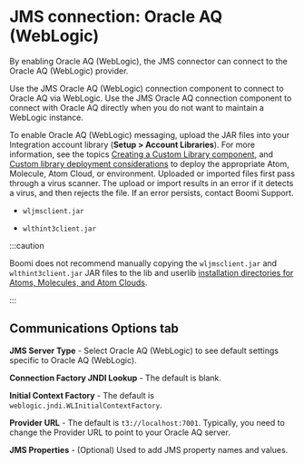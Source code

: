 # JMS connection: Oracle AQ (WebLogic) 

<head>
  <meta name="guidename" content="Integration"/>
  <meta name="context" content="GUID-48b4015f-cadd-4a3e-8427-d1873e2991d0"/>
</head>


By enabling Oracle AQ (WebLogic), the JMS connector can connect to the Oracle AQ (WebLogic) provider.

Use the JMS Oracle AQ \(WebLogic\) connection component to connect to Oracle AQ via WebLogic. Use the JMS Oracle AQ connection component to connect with Oracle AQ directly when you do not want to maintain a WebLogic instance.



To enable Oracle AQ \(WebLogic\) messaging, upload the JAR files into your Integration account library (**Setup > Account Libraries**). For more information, see the topics [Creating a Custom Library component](../../Integration/Process%20building/t-atm-Creating_a_Custom_Library_Component_8fce64fb-4b85-4977-9876-e0d616526228.md), and [Custom library deployment considerations](../../Integration/Process%20building/c-atm-Custom_library_deployment_considerations_7fccfe31-e438-4fa6-bab0-7f395eef5fe3.md) to deploy the appropriate Atom, Molecule, Atom Cloud, or environment. Uploaded or imported files first pass through a virus scanner. The upload or import results in an error if it detects a virus, and then rejects the file. If an error persists, contact Boomi Support.

-   `wljmsclient.jar`

-   `wlthint3client.jar`

:::caution

Boomi does not recommend manually copying the `wljmsclient.jar` and `wlthint3client.jar` JAR files to the lib and userlib [installation directories for Atoms, Molecules, and Atom Clouds](../Atom,%20Molecule,%20and%20Atom%20Cloud%20setup/r-atm-Installation_directories_fec3863c-e459-439a-91c3-da8bea9b4fb8.md).

:::

## Communications Options tab 

**JMS Server Type** - 
Select Oracle AQ \(WebLogic\) to see default settings specific to Oracle AQ \(WebLogic\).

**Connection Factory JNDI Lookup** - 
The default is blank.

**Initial Context Factory** - 
The default is `weblogic.jndi.WLInitialContextFactory`.

**Provider URL** - 
The default is `t3://localhost:7001`. Typically, you need to change the Provider URL to point to your Oracle AQ server.

**JMS Properties** - 
\(Optional\) Used to add JMS property names and values.
